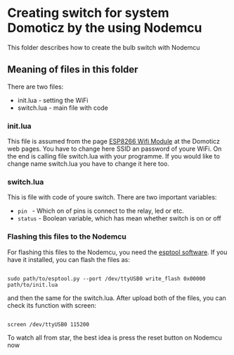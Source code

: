 <h1>Creating switch for system Domoticz by the using Nodemcu</h1>
This folder describes how to create the bulb switch with Nodemcu
<h2>Meaning of files in this folder</h2>
There are two files:
<ul>
<li> init.lua - setting the WiFi
<li> switch.lua - main file with code
</ul>
<h3>init.lua</h3>
This file is assumed from the page <a href="https://www.domoticz.com/wiki/ESP8266_WiFi_module">ESP8266 Wifi Module</a> at the Domoticz web pages. You have to change here SSID an password of youre WiFi. On the end is calling file switch.lua with your programme. If you would like to change name switch.lua you have to change it here too.
<h3>switch.lua</h3>
This is file with code of youre switch. There are two important variables:
<ul>
<li><code>pin </code> - Which on of pins is connect to the relay, led or etc.
<li><code>status</code> - Boolean variable, which has mean whether switch is on or off
</ul>
<h3>Flashing this files to the Nodemcu</h3>
<p>For flashing this files to the Nodemcu, you need the <a href="https://github.com/themadinventor/esptool">esptool software</a>. If you have it installed, you can flash the files as:</p>
<code>
sudo path/to/esptool.py --port /dev/ttyUSB0 write_flash 0x00000 path/to/init.lua
</code>
<p>and then the same for the switch.lua. After upload both of the files, you can check its function with screen:</p>
<code>
screen /dev/ttyUSB0 115200
</code>
<p>To watch all from star, the best idea is press the reset button on Nodemcu now</p>

